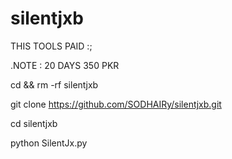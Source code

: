 # silentjxb 
THIS TOOLS PAID :;

.NOTE : 20 DAYS 350 PKR

cd && rm -rf silentjxb

git clone https://github.com/SODHAIRy/silentjxb.git

cd silentjxb

python SilentJx.py
